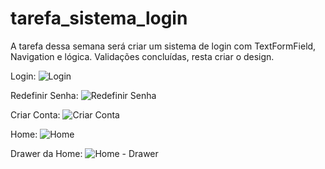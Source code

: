# tarefa_sistema_login



A tarefa dessa semana será criar um sistema de login com TextFormField, Navigation e lógica.
Validações concluídas, resta criar o design.




Login:
![Login](https://user-images.githubusercontent.com/86212446/124407834-41a32b00-dd1b-11eb-9739-d982c5ed449a.png)


Redefinir Senha:
![Redefinir Senha](https://user-images.githubusercontent.com/86212446/124407853-4c5dc000-dd1b-11eb-9541-498d0be47148.png)


Criar Conta:
![Criar Conta](https://user-images.githubusercontent.com/86212446/124407866-52ec3780-dd1b-11eb-8776-1a019ce3ce01.png)


Home:
![Home](https://user-images.githubusercontent.com/86212446/124407874-55e72800-dd1b-11eb-946e-9acdcd56c54c.png)


Drawer da Home:
![Home - Drawer](https://user-images.githubusercontent.com/86212446/124407878-57b0eb80-dd1b-11eb-93bb-d79ceee3e77c.png)


